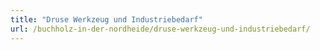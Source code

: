 ```yaml
---
title: "Druse Werkzeug und Industriebedarf"
url: /buchholz-in-der-nordheide/druse-werkzeug-und-industriebedarf/
---
```


